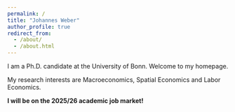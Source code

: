 ```yaml
---
permalink: /
title: "Johannes Weber"
author_profile: true
redirect_from: 
  - /about/
  - /about.html
---
```


I am a Ph.D. candidate at the University of Bonn.
Welcome to my homepage.

My research interests are Macroeconomics, Spatial Economics and Labor Economics.

**I will be on the 2025/26 academic job market!**
